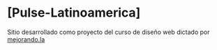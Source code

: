 # [Pulse-Latinoamerica]

Sitio desarrollado como proyecto del curso de diseño web dictado  por [mejorando.la](https://mejorando.la)

